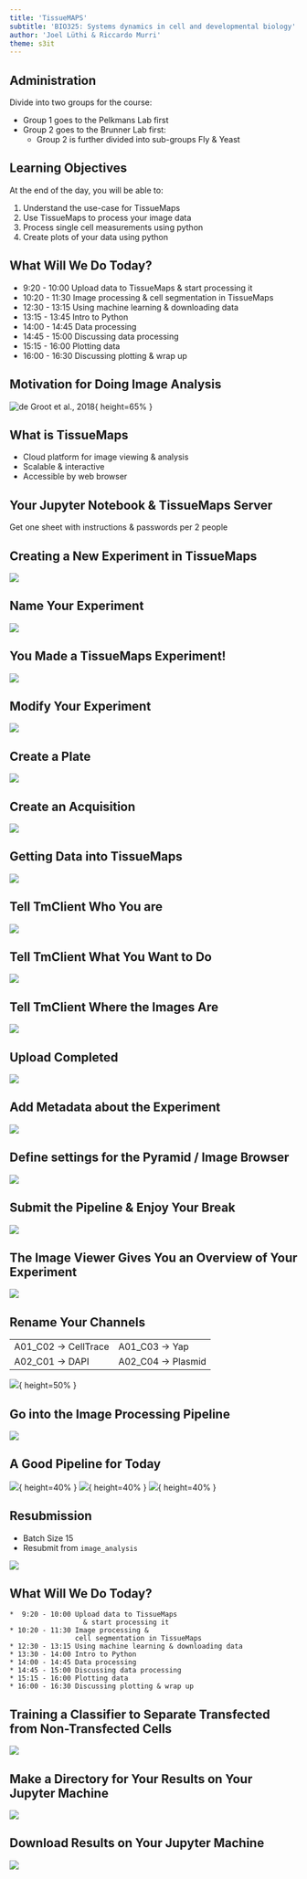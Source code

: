 ```yaml
---
title: 'TissueMAPS'
subtitle: 'BIO325: Systems dynamics in cell and developmental biology'
author: 'Joel Lüthi & Riccardo Murri'
theme: s3it
---
```


## Administration

Divide into two groups for the course:

* Group 1 goes to the Pelkmans Lab first
* Group 2 goes to the Brunner Lab first:
  - Group 2 is further divided into sub-groups Fly & Yeast


## Learning Objectives

At the end of the day, you will be able to:

1. Understand the use-case for TissueMaps
2. Use TissueMaps to process your image data
3. Process single cell measurements using python
4. Create plots of your data using python


## What Will We Do Today?

*  9:20 - 10:00	Upload data to TissueMaps
                  & start processing it
* 10:20 - 11:30	Image processing &
                cell segmentation in TissueMaps
* 12:30 - 13:15	Using machine learning & downloading data
* 13:15 - 13:45	Intro to Python
* 14:00 - 14:45	Data processing
* 14:45 - 15:00	Discussing data processing
* 15:15 - 16:00	Plotting data
* 16:00 - 16:30	Discussing plotting & wrap up


## Motivation for Doing Image Analysis

![de Groot et al., 2018](images/CRISPR_Paper.png){ height=65% }


## What is TissueMaps

* Cloud platform for image viewing & analysis
* Scalable & interactive
* Accessible by web browser


## Your Jupyter Notebook & TissueMaps Server

Get one sheet with instructions & passwords per 2 people


## Creating a New Experiment in TissueMaps

![](images/TissueMaps_NewExperiment.png)


## Name Your Experiment

![](images/Experiment_naming.png)


## You Made a TissueMaps Experiment!

![](images/TM_Overview.png)


## Modify Your Experiment

![](images/Modify_experiment.png)


## Create a Plate

![](images/CreateAPlate.png)


## Create an Acquisition

![](images/CreateAnAcquisition.png)


## Getting Data into TissueMaps

![](images/Tm_client.png)


## Tell TmClient Who You are

![](images/TmClient_MicroscopeFile.png)


## Tell TmClient What You Want to Do

![](images/TmClient_Upload.png)


## Tell TmClient Where the Images Are

![](images/TmClient_UploadPath.png)


## Upload Completed

![](images/Upload_Completed.png)


## Add Metadata about the Experiment

![](images/Metadata.png)


## Define settings for the Pyramid / Image Browser

![](images/Pyramid_Settings.png)


## Submit the Pipeline & Enjoy Your Break

![](images/SubmitWorkflow.png)


## The Image Viewer Gives You an Overview of Your Experiment

![](images/TM_Viewer.png)


## Rename Your Channels

|                         |                       |
| --                      | --                    |
| A01_C02 $\to$ CellTrace | A01_C03 $\to$ Yap     |
| A02_C01 $\to$ DAPI      | A02_C04 $\to$ Plasmid |

![](images/RenamingChannels.png){ height=50% }


## Go into the Image Processing Pipeline

![](images/EnterJterator.png)


## A Good Pipeline for Today

![](images/GoodPipeline1.png){ height=40% }
![](images/GoodPipeline2.png){ height=40% }
![](images/GoodPipeline3.png){ height=40% }


## Resubmission

* Batch Size 15
* Resubmit from ``image_analysis``

![](images/Resubmission.png)


## What Will We Do Today?

    *  9:20 - 10:00	Upload data to TissueMaps
                      & start processing it
    * 10:20 - 11:30	Image processing &
                    cell segmentation in TissueMaps
    * 12:30 - 13:15	Using machine learning & downloading data
    * 13:30 - 14:00	Intro to Python
    * 14:00 - 14:45	Data processing
    * 14:45 - 15:00	Discussing data processing
    * 15:15 - 16:00	Plotting data
    * 16:00 - 16:30	Discussing plotting & wrap up


## Training a Classifier to Separate Transfected from Non-Transfected Cells

![](images/SVM_training.png)


## Make a Directory for Your Results on Your Jupyter Machine

![](images/mkDir.png)


## Download Results on Your Jupyter Machine

![](images/Download_Results.png)
